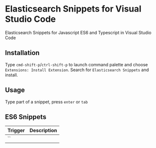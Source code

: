 # Elasticsearch Snippets for Visual Studio Code
Elasticsearch Snippets for Javascript ES6 and Typescript in Visual Studio Code

## Installation
Type `cmd-shift-p`/`ctrl-shift-p` to launch command palette and choose `Extensions: Install Extension`. Search for `Elasticsearch Snippets` and install.

## Usage
Type part of a snippet, press `enter` or `tab`

## ES6 Snippets
| Trigger                    | Description |
| -------                    | ----------- |
| ``                         |  |

